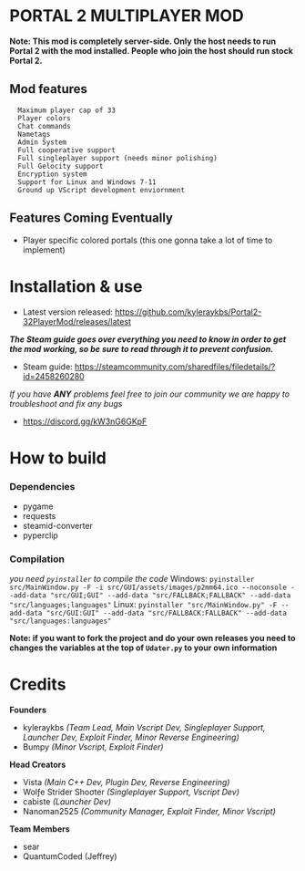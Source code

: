 # **PORTAL 2 MULTIPLAYER MOD**

**Note: This mod is completely server-side. Only the host needs to run Portal 2 with the mod installed. People who join the host should run stock Portal 2.**

## Mod features
```
  Maximum player cap of 33
  Player colors
  Chat commands
  Nametags
  Admin System
  Full cooperative support
  Full singleplayer support (needs minor polishing)
  Full Gelocity support
  Encryption system
  Support for Linux and Windows 7-11
  Ground up VScript development enviornment
```

## Features Coming Eventually
- Player specific colored portals (this one gonna take a lot of time to implement)

# Installation & use

- Latest version released: https://github.com/kyleraykbs/Portal2-32PlayerMod/releases/latest

***The Steam guide goes over everything you need to know in order to get the mod working, so be sure to read through it to prevent confusion.***
- Steam guide: https://steamcommunity.com/sharedfiles/filedetails/?id=2458260280

*If you have* ***ANY*** *problems feel free to join our community we are happy to troubleshoot and fix any bugs*
- https://discord.gg/kW3nG6GKpF


# How to build
### Dependencies
- pygame
- requests
- steamid-converter
- pyperclip

### Compilation
*you need `pyinstaller` to compile the code*
Windows: `pyinstaller src/MainWindow.py -F -i src/GUI/assets/images/p2mm64.ico --noconsole --add-data "src/GUI;GUI" --add-data "src/FALLBACK;FALLBACK" --add-data "src/languages;languages"`
Linux: `pyinstaller "src/MainWindow.py" -F --add-data "src/GUI:GUI" --add-data "src/FALLBACK:FALLBACK" --add-data "src/languages:languages"`

**Note: if you want to fork the project and do your own releases you need to changes the variables at the top of `Udater.py` to your own information**


# Credits
**Founders**
- kyleraykbs *(Team Lead, Main Vscript Dev, Singleplayer Support, Launcher Dev, Exploit Finder, Minor Reverse Engineering)*
- Bumpy *(Minor Vscript, Exploit Finder)*

**Head Creators**
- Vista *(Main C++ Dev, Plugin Dev, Reverse Engineering)*
- Wolƒe Strider Shoσter *(Singleplayer Support, Vscript Dev)*
- cabiste *(Launcher Dev)*
- Nanoman2525 *(Community Manager, Exploit Finder, Minor Vscript)*

**Team Members**
- sear
- QuantumCoded (Jeffrey)
